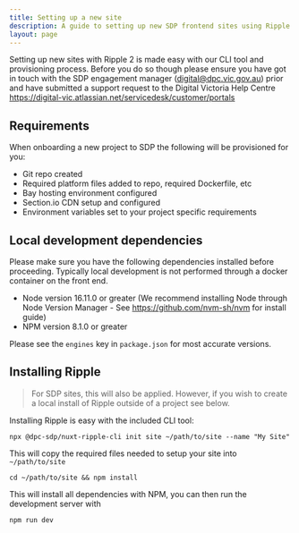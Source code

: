 ```yaml
---
title: Setting up a new site
description: A guide to setting up new SDP frontend sites using Ripple framework.
layout: page
---
```



Setting up new sites with Ripple 2 is made easy with our CLI tool and provisioning process. Before you do so though please ensure you have got in touch with the SDP engagement manager (digital@dpc.vic.gov.au) prior and have submitted a support request to the Digital Victoria Help Centre https://digital-vic.atlassian.net/servicedesk/customer/portals

## Requirements

When onboarding a new project to SDP the following will be provisioned for you:

- Git repo created
- Required platform files added to repo, required Dockerfile, etc
- Bay hosting environment configured
- Section.io CDN setup and configured
- Environment variables set to your project specific requirements

## Local development dependencies

Please make sure you have the following dependencies installed before proceeding. Typically local development is not performed through a docker container on the front end.

- Node version 16.11.0 or greater (We recommend installing Node through Node Version Manager - See https://github.com/nvm-sh/nvm for install guide)
- NPM version 8.1.0 or greater

Please see the `engines` key in `package.json` for most accurate versions.

## Installing Ripple

> For SDP sites, this will also be applied. However, if you wish to create a local install of Ripple outside of a project see below.

Installing Ripple is easy with the included CLI tool:

```
npx @dpc-sdp/nuxt-ripple-cli init site ~/path/to/site --name "My Site"
```

This will copy the required files needed to setup your site into `~/path/to/site` 

```
cd ~/path/to/site && npm install
```

This will install all dependencies with NPM, you can then run the development server with

```
npm run dev
```

